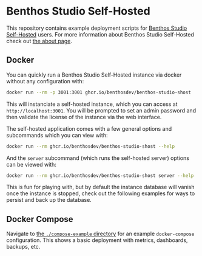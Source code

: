 Benthos Studio Self-Hosted
==========================

This repository contains example deployment scripts for [Benthos Studio Self-Hosted][benthos-studio] users. For more information about Benthos Studio Self-Hosted check out [the about page][self-hosted-about].

## Docker

You can quickly run a Benthos Studio Self-Hosted instance via docker without any configuration with:

```sh
docker run --rm -p 3001:3001 ghcr.io/benthosdev/benthos-studio-shost
```

This will instanciate a self-hosted instance, which you can access at `http://localhost:3001`. You will be prompted to set an admin password and then validate the license of the instance via the web interface.

The self-hosted application comes with a few general options and subcommands which you can view with:

```sh
docker run --rm ghcr.io/benthosdev/benthos-studio-shost --help
```

And the `server` subcommand (which runs the self-hosted server) options can be viewed with:

```sh
docker run --rm ghcr.io/benthosdev/benthos-studio-shost server --help
```

This is fun for playing with, but by default the instance database will vanish once the instance is stopped, check out the following examples for ways to persist and back up the database.

## Docker Compose

Navigate to [the `./compose-example` directory][compose-example] for an example `docker-compose` configuration. This shows a basic deployment with metrics, dashboards, backups, etc.

[benthos-studio]: https://studio.benthos.dev/
[self-hosted-about]: https://studio.benthos.dev/app/selfhosted
[compose-example]: ./compose-example
